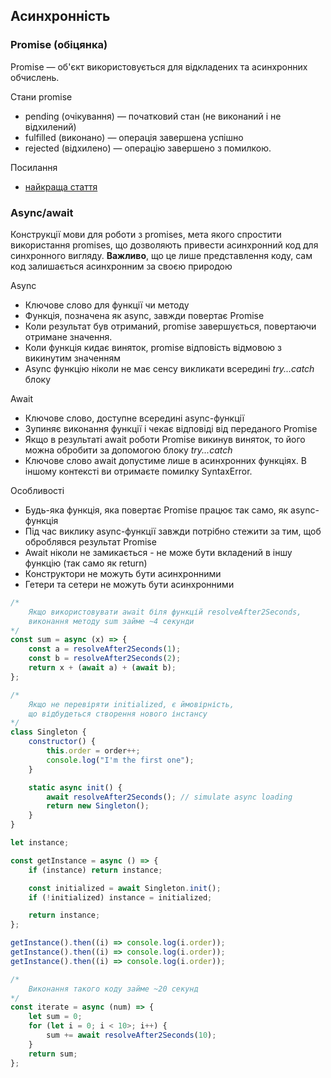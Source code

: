 ## Асинхронність

### Promise (обіцянка)

Promise — об'єкт використовується для відкладених та асинхронних обчислень.

Стани promise

-   pending (очікування) — початковий стан (не виконаний і не відхилений)
-   fulfilled (виконано) — операція завершена успішно
-   rejected (відхилено) — операцію завершено з помилкою.

Посилання

-   [найкраща стаття](https://habr.com/ru/company/mailru/blog/269465)

### Async/await

Конструкції мови для роботи з promises, мета якого спростити використання promises, що дозволяють привести асинхронний код для синхронного вигляду. **Важливо**, що це лише представлення коду, сам код залишається асинхронним за своєю природою

Async

-   Ключове слово для функції чи методу
-   Функція, позначена як async, завжди повертає Promise
-   Коли результат був отриманий, promise завершується, повертаючи отримане значення.
-   Коли функція кидає виняток, promise відповість відмовою з викинутим значенням
-   Async функцію ніколи не має сенсу викликати всередині _try...catch_ блоку

Await

-   Ключове слово, доступне всередині async-функції
-   Зупиняє виконання функції і чекає відповіді від переданого Promise
-   Якщо в результаті await роботи Promise викинув виняток, то його можна обробити за допомогою блоку _try...catch_
-   Ключове слово await допустиме лише в асинхронних функціях. В іншому контексті ви отримаєте помилку SyntaxError.

Особливості

-   Будь-яка функція, яка повертає Promise працює так само, як async-функція
-   Під час виклику async-функції завжди потрібно стежити за тим, щоб оброблявся результат Promise
-   Await ніколи не замикається - не може бути вкладений в іншу функцію (так само як return)
-   Конструктори не можуть бути асинхронними
-   Гетери та сетери не можуть бути асинхронними

```js
/*
    Якщо використовувати await біля функцій resolveAfter2Seconds,
    виконання методу sum займе ~4 секунди
*/
const sum = async (x) => {
    const a = resolveAfter2Seconds(1);
    const b = resolveAfter2Seconds(2);
    return x + (await a) + (await b);
};
```

```js
/*
    Якщо не перевіряти initialized, є ймовірність,
    що відбудеться створення нового інстансу
*/
class Singleton {
    constructor() {
        this.order = order++;
        console.log("I'm the first one");
    }

    static async init() {
        await resolveAfter2Seconds(); // simulate async loading
        return new Singleton();
    }
}

let instance;

const getInstance = async () => {
    if (instance) return instance;

    const initialized = await Singleton.init();
    if (!initialized) instance = initialized;

    return instance;
};

getInstance().then((i) => console.log(i.order));
getInstance().then((i) => console.log(i.order));
getInstance().then((i) => console.log(i.order));
```

```js
/*
    Виконання такого коду займе ~20 секунд
*/
const iterate = async (num) => {
    let sum = 0;
    for (let i = 0; i < 10>; i++) {
        sum += await resolveAfter2Seconds(10);
    }
    return sum;
};
```

